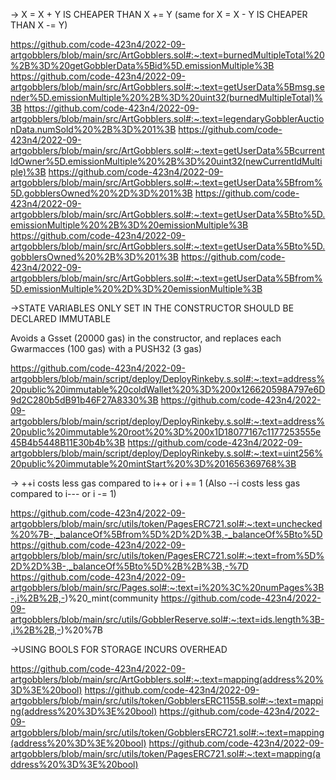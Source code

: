 -> X = X + Y IS CHEAPER THAN X += Y (same for X = X - Y IS CHEAPER THAN X -= Y)

https://github.com/code-423n4/2022-09-artgobblers/blob/main/src/ArtGobblers.sol#:~:text=burnedMultipleTotal%20%2B%3D%20getGobblerData%5Bid%5D.emissionMultiple%3B
https://github.com/code-423n4/2022-09-artgobblers/blob/main/src/ArtGobblers.sol#:~:text=getUserData%5Bmsg.sender%5D.emissionMultiple%20%2B%3D%20uint32(burnedMultipleTotal)%3B
https://github.com/code-423n4/2022-09-artgobblers/blob/main/src/ArtGobblers.sol#:~:text=legendaryGobblerAuctionData.numSold%20%2B%3D%201%3B
https://github.com/code-423n4/2022-09-artgobblers/blob/main/src/ArtGobblers.sol#:~:text=getUserData%5BcurrentIdOwner%5D.emissionMultiple%20%2B%3D%20uint32(newCurrentIdMultiple)%3B
https://github.com/code-423n4/2022-09-artgobblers/blob/main/src/ArtGobblers.sol#:~:text=getUserData%5Bfrom%5D.gobblersOwned%20%2D%3D%201%3B
https://github.com/code-423n4/2022-09-artgobblers/blob/main/src/ArtGobblers.sol#:~:text=getUserData%5Bto%5D.emissionMultiple%20%2B%3D%20emissionMultiple%3B
https://github.com/code-423n4/2022-09-artgobblers/blob/main/src/ArtGobblers.sol#:~:text=getUserData%5Bto%5D.gobblersOwned%20%2B%3D%201%3B
https://github.com/code-423n4/2022-09-artgobblers/blob/main/src/ArtGobblers.sol#:~:text=getUserData%5Bfrom%5D.emissionMultiple%20%2D%3D%20emissionMultiple%3B


->STATE VARIABLES ONLY SET IN THE CONSTRUCTOR SHOULD BE DECLARED IMMUTABLE

Avoids a Gsset (20000 gas) in the constructor, and replaces each Gwarmacces (100 gas) with a PUSH32 (3 gas)

https://github.com/code-423n4/2022-09-artgobblers/blob/main/script/deploy/DeployRinkeby.s.sol#:~:text=address%20public%20immutable%20coldWallet%20%3D%200x126620598A797e6D9d2C280b5dB91b46F27A8330%3B
https://github.com/code-423n4/2022-09-artgobblers/blob/main/script/deploy/DeployRinkeby.s.sol#:~:text=address%20public%20immutable%20root%20%3D%200x1D18077167c1177253555e45B4b5448B11E30b4b%3B
https://github.com/code-423n4/2022-09-artgobblers/blob/main/script/deploy/DeployRinkeby.s.sol#:~:text=uint256%20public%20immutable%20mintStart%20%3D%201656369768%3B

-> ++i costs less gas compared to i++ or i += 1 (Also --i costs less gas compared to i--- or i -= 1)

https://github.com/code-423n4/2022-09-artgobblers/blob/main/src/utils/token/PagesERC721.sol#:~:text=unchecked%20%7B-,_balanceOf%5Bfrom%5D%2D%2D%3B,-_balanceOf%5Bto%5D
https://github.com/code-423n4/2022-09-artgobblers/blob/main/src/utils/token/PagesERC721.sol#:~:text=from%5D%2D%2D%3B-,_balanceOf%5Bto%5D%2B%2B%3B,-%7D
https://github.com/code-423n4/2022-09-artgobblers/blob/main/src/Pages.sol#:~:text=i%20%3C%20numPages%3B-,i%2B%2B,-)%20_mint(community
https://github.com/code-423n4/2022-09-artgobblers/blob/main/src/utils/GobblerReserve.sol#:~:text=ids.length%3B-,i%2B%2B,-)%20%7B

->USING BOOLS FOR STORAGE INCURS OVERHEAD

https://github.com/code-423n4/2022-09-artgobblers/blob/main/src/ArtGobblers.sol#:~:text=mapping(address%20%3D%3E%20bool)
https://github.com/code-423n4/2022-09-artgobblers/blob/main/src/utils/token/GobblersERC1155B.sol#:~:text=mapping(address%20%3D%3E%20bool)
https://github.com/code-423n4/2022-09-artgobblers/blob/main/src/utils/token/GobblersERC721.sol#:~:text=mapping(address%20%3D%3E%20bool)
https://github.com/code-423n4/2022-09-artgobblers/blob/main/src/utils/token/PagesERC721.sol#:~:text=mapping(address%20%3D%3E%20bool)


